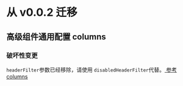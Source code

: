 # 从 v0.0.2 迁移

## 高级组件通用配置 columns

### 破坏性变更

`headerFilter`参数已经移除，请使用 `disabledHeaderFilter`代替。[ 参考 columns](/components/config.html)
